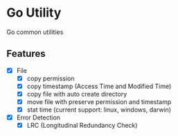# Go Utility
Go common utilities

## Features
- [x] File
  - [x] copy permission
  - [x] copy timestamp (Access Time and Modified Time)
  - [x] copy file with auto create directory
  - [x] move file with preserve permission and timestamp
  - [x] stat time (current support: linux, windows, darwin)
- [x] Error Detection
  - [x] LRC (Longitudinal Redundancy Check)
